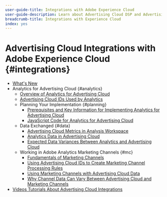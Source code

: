 ```yaml
---
user-guide-title: Integrations with Adobe Experience Cloud
user-guide-description: Learn about Advertising Cloud DSP and Advertising Cloud Search integrations with other Adobe Experience Cloud products and services.
breadcrumb-title: Integrations with Experience Cloud
index: yes
---
```


# Advertising Cloud Integrations with Adobe Experience Cloud {#integrations}
<!--  and Adobe Experience Platform -->

+ [What's New](/help/integrations/home.md)
+ Analytics for Advertising Cloud {#analytics}
    + [Overview of Analytics for Advertising Cloud](/help/integrations/analytics/overview.md)
    + [Advertising Cloud IDs Used by Analytics](/help/integrations/analytics/ids.md)
    + Planning Your Implementation {#planning}
        + [Prerequisites and Key Information for Implementing Analytics for Advertising Cloud](/help/integrations/analytics/prerequisites.md)
        + [JavaScript Code for Analytics for Advertising Cloud](/help/integrations/analytics/javascript.md)
    + Data Exchanged {#data}
        + [Advertising Cloud Metrics in Analysis Workspace](/help/integrations/analytics/advertising-cloud-metrics-in-analytics.md)
        + [Analytics Data in Advertising Cloud](/help/integrations/analytics/analytics-data-in-advertising-cloud.md)
        + [Expected Data Variances Between Analytics and Advertising Cloud](/help/integrations/analytics/data-variances.md)
    + Working in Adobe Analytics Marketing Channels {#mc}
        + [Fundamentals of Marketing Channels](/help/integrations/analytics/marketing-channels/mc-overview.md)
        + [Using Advertising Cloud IDs to Create Marketing Channel Processing Rules](/help/integrations/analytics/marketing-channels/mc-ids.md)
        + [Using Marketing Channels with Advertising Cloud Data](/help/integrations/analytics/marketing-channels/mc-ac-data.md)
        + [Why Channel Data Can Vary Between Advertising Cloud and Marketing Channels](/help/integrations/analytics/marketing-channels/mc-data-variances.md)
+ [Videos Tutorials About Advertising Cloud Integrations](https://experienceleague.adobe.com/docs/advertising-cloud-learn/tutorials/overview.html)<!-- rename if the tutorials TOC structure changes -->
